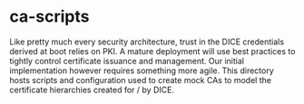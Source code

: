 # ca-scripts

Like pretty much every security architecture, trust in the DICE credentials
derived at boot relies on PKI. A mature deployment will use best practices to
tightly control certificate issuance and management. Our initial implementation
however requires something more agile. This directory hosts scripts and
configuration used to create mock CAs to model the certificate hierarchies
created for / by DICE.
